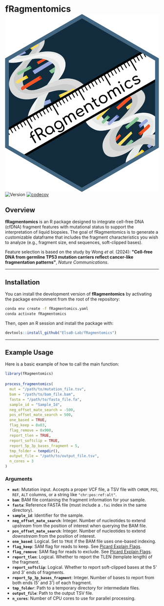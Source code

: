 # fRagmentomics <img src="man/figure/logo.svg" align="right" />

![Version](https://img.shields.io/badge/version-0.2.5-blue)
[![codecov](https://codecov.io/gh/ElsaB-Lab/fRagmentomics/graph/badge.svg?token=OMTSCRO7LJ)](https://codecov.io/gh/ElsaB-Lab/fRagmentomics)

## Overview

**fRagmentomics** is an R package designed to integrate cell-free DNA (cfDNA) fragment features with mutational status to support the interpretation of liquid biopsies.
The goal of fRagmentomics is to generate a customizable dataframe that includes the fragment characteristics you wish to analyze (e.g., fragment size, end sequences, soft-clipped bases).

Feature selection is based on the study by Wong *et al.* (2024):
**"Cell-free DNA from germline TP53 mutation carriers reflect cancer-like fragmentation patterns"**, *Nature Communications*.

---

## Installation

You can install the development version of **fRagmentomics** by activating the package environment from the root of the repository:

```bash
conda env create -f fRagmentomics.yaml
conda activate fRagmentomics
```

Then, open an R session and install the package with:

```r
devtools::install_github("ElsaB-Lab/fRagmentomics")
```

---

## Example Usage

Here is a basic example of how to call the main function:

```r
library(fRagmentomics)

process_fragmentomics(
  mut = "/path/to/mutation_file.tsv",
  bam = "/path/to/bam_file.bam",
  fasta = "/path/to/fasta_file.fa",
  sample_id = "Sample_Id",
  neg_offset_mate_search = -500,
  pos_offset_mate_search = 500,
  one_based = TRUE,
  flag_keep = 0x03,
  flag_remove = 0x900,
  report_tlen = TRUE,
  report_softclip = TRUE,
  report_5p_3p_bases_fragment = 5,
  tmp_folder = tempdir(),
  output_file = "/path/to/output_file.tsv",
  n_cores = 3
)
```

### Arguments

- **`mut`**: Mutation input. Accepts a proper VCF file, a TSV file with `CHROM`, `POS`, `REF`, `ALT` columns, or a string like `"chr:pos:ref:alt"`.
- **`bam`**: BAM file containing the fragment information for your sample.
- **`fasta`**: Reference FASTA file (must include a `.fai` index in the same directory).
- **`sample_id`**: Identifier for the sample.
- **`neg_offset_mate_search`**: Integer. Number of nucleotides to extend *upstream* from the position of interest when querying the BAM file.
- **`pos_offset_mate_search`**: Integer. Number of nucleotides to extend *downstream* from the position of interest.
- **`one_based`**: Logical. Set to `TRUE` if the BAM file uses one-based indexing.
- **`flag_keep`**: SAM flag for reads to keep. See [Picard Explain Flags](https://broadinstitute.github.io/picard/explain-flags.html).
- **`flag_remove`**: SAM flag for reads to exclude. See [Picard Explain Flags](https://broadinstitute.github.io/picard/explain-flags.html).
- **`report_tlen`**: Logical. Whether to report the TLEN (template length) of the fragment.
- **`report_softclip`**: Logical. Whether to report soft-clipped bases at the 5' and 3' ends of fragments.
- **`report_5p_3p_bases_fragment`**: Integer. Number of bases to report from both ends (5' and 3') of each fragment.
- **`tmp_folder`**: Path to a temporary directory for intermediate files.
- **`output_file`**: Path to the output TSV file.
- **`n_cores`**: Number of CPU cores to use for parallel processing.
